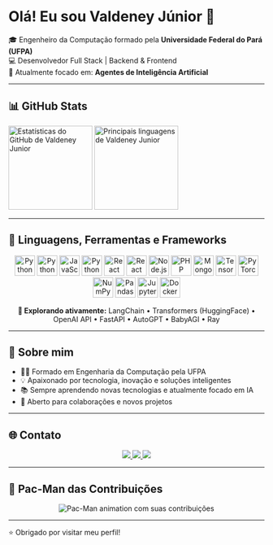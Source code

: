 <h1 align="left">Olá! Eu sou Valdeney Júnior 👋</h1>

<p align="left">
  🎓 Engenheiro da Computação formado pela <strong>Universidade Federal do Pará (UFPA)</strong><br>
  💻 Desenvolvedor Full Stack | Backend & Frontend<br>
  🤖 Atualmente focado em: <strong>Agentes de Inteligência Artificial</strong><br>
</p>

---

## 📊 GitHub Stats

<p align="left">
  <img 
    src="https://github-readme-stats.vercel.app/api?username=grad-valdeney&show_icons=true&theme=highcontrast" 
    alt="Estatísticas do GitHub de Valdeney Junior"
    height="165"
  />
  <img 
    src="https://github-readme-stats.vercel.app/api/top-langs/?username=grad-valdeney&layout=compact&theme=highcontrast" 
    alt="Principais linguagens de Valdeney Junior"
    height="165"
  />
</p>

---

## 🧰 Linguagens, Ferramentas e Frameworks

<p align="center">
  <!-- Linguagens principais -->
  <img src="https://cdn.jsdelivr.net/gh/devicons/devicon/icons/python/python-original.svg" alt="Python" width="40" height="40"/>
  <img src="https://cdn.jsdelivr.net/gh/devicons/devicon@latest/icons/typescript/typescript-original.svg" alt="Python" width="40" height="40"/> 
  <img src="https://cdn.jsdelivr.net/gh/devicons/devicon/icons/javascript/javascript-original.svg" alt="JavaScript" width="40" height="40"/>
  <img src="https://cdn.jsdelivr.net/gh/devicons/devicon@latest/icons/tailwindcss/tailwindcss-original.svg" alt="Python" width="40" height="40"/>
  <img src="https://cdn.jsdelivr.net/gh/devicons/devicon/icons/react/react-original.svg" alt="React" width="40" height="40"/>
  <img src="https://cdn.jsdelivr.net/gh/devicons/devicon@latest/icons/npm/npm-original.svg" alt="React" width="40" height="40"/>
  <img src="https://cdn.jsdelivr.net/gh/devicons/devicon/icons/nodejs/nodejs-original.svg" alt="Node.js" width="40" height="40"/>
  <img src="https://cdn.jsdelivr.net/gh/devicons/devicon/icons/php/php-original.svg" alt="PHP" width="40" height="40"/>
  <img src="https://cdn.jsdelivr.net/gh/devicons/devicon/icons/mongodb/mongodb-original.svg" alt="MongoDB" width="40" height="40"/>

  <!-- Frameworks e libs de IA -->
  <img src="https://cdn.jsdelivr.net/gh/devicons/devicon/icons/tensorflow/tensorflow-original.svg" alt="TensorFlow" width="40" height="40"/>
  <img src="https://cdn.jsdelivr.net/gh/devicons/devicon/icons/pytorch/pytorch-original.svg" alt="PyTorch" width="40" height="40"/>
  <img src="https://cdn.jsdelivr.net/gh/devicons/devicon/icons/numpy/numpy-original.svg" alt="NumPy" width="40" height="40"/>
  <img src="https://cdn.jsdelivr.net/gh/devicons/devicon/icons/pandas/pandas-original.svg" alt="Pandas" width="40" height="40"/>
  <img src="https://cdn.jsdelivr.net/gh/devicons/devicon/icons/jupyter/jupyter-original.svg" alt="Jupyter" width="40" height="40"/>
  <img src="https://cdn.jsdelivr.net/gh/devicons/devicon/icons/docker/docker-original.svg" alt="Docker" width="40" height="40"/>
</p>

<!-- Extras: frameworks de agentes (não têm ícones oficiais, mas podem ser listados em texto) -->
<p align="center">
  <b>🧠 Explorando ativamente:</b> LangChain • Transformers (HuggingFace) • OpenAI API • FastAPI • AutoGPT • BabyAGI • Ray
</p>

---

## 🚀 Sobre mim

- 👨‍🎓 Formado em Engenharia da Computação pela UFPA
- 💡 Apaixonado por tecnologia, inovação e soluções inteligentes
- 📚 Sempre aprendendo novas tecnologias e atualmente focado em IA
- 🤝 Aberto para colaborações e novos projetos

---

## 🌐 Contato

<p align="center">
  <a href="www.linkedin.com/in/valdeney-matos-3a3763366" target="_blank">
    <img src="https://img.shields.io/badge/LinkedIn-0077B5?style=for-the-badge&logo=linkedin&logoColor=white"/>
  </a>
  <a href="https://www.instagram.com/seuusuario/" target="_blank">
    <img src="https://img.shields.io/badge/Instagram-E4405F?style=for-the-badge&logo=instagram&logoColor=white"/>
  </a>
  <a href="mailto:valdeney.engcomp@gmail.com">
    <img src="https://img.shields.io/badge/Email-D14836?style=for-the-badge&logo=gmail&logoColor=white"/>
  </a>
  <!-- Adicione seu site pessoal ou portfólio aqui se tiver -->
</p>

---
## 👾 Pac-Man das Contribuições

<p align="center">
  <picture>
    <source media="(prefers-color-scheme: dark)" srcset="https://raw.githubusercontent.com/grad-valdeney/valdeneymatos21/output/pacman-contribution-graph-dark.svg">
    <source media="(prefers-color-scheme: light)" srcset="https://raw.githubusercontent.com/grad-valdeney/valdeneymatos21/output/pacman-contribution-graph.svg">
    <img src="https://raw.githubusercontent.com/grad-valdeney/valdeneymatos21/output/pacman-contribution-graph.svg" alt="Pac-Man animation com suas contribuições">
  </picture>
</p>

---

⭐️ Obrigado por visitar meu perfil!
